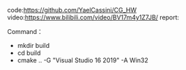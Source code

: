 code:https://github.com/YaelCassini/CG_HW
video:https://www.bilibili.com/video/BV17m4y1Z7JB/
report:

Command：
- mkdir build
- cd build
- cmake .. -G "Visual Studio 16 2019" -A Win32
